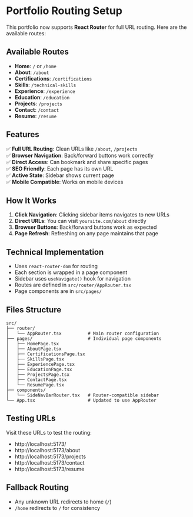 # Portfolio Routing Setup

This portfolio now supports **React Router** for full URL routing. Here are the available routes:

## Available Routes

- **Home**: `/` or `/home`
- **About**: `/about`
- **Certifications**: `/certifications`
- **Skills**: `/technical-skills`
- **Experience**: `/experience`
- **Education**: `/education`
- **Projects**: `/projects`
- **Contact**: `/contact`
- **Resume**: `/resume`

## Features

✅ **Full URL Routing**: Clean URLs like `/about`, `/projects`  
✅ **Browser Navigation**: Back/forward buttons work correctly  
✅ **Direct Access**: Can bookmark and share specific pages  
✅ **SEO Friendly**: Each page has its own URL  
✅ **Active State**: Sidebar shows current page  
✅ **Mobile Compatible**: Works on mobile devices  

## How It Works

1. **Click Navigation**: Clicking sidebar items navigates to new URLs
2. **Direct URLs**: You can visit `yoursite.com/about` directly
3. **Browser Buttons**: Back/forward buttons work as expected
4. **Page Refresh**: Refreshing on any page maintains that page

## Technical Implementation

- Uses `react-router-dom` for routing
- Each section is wrapped in a page component
- Sidebar uses `useNavigate()` hook for navigation
- Routes are defined in `src/router/AppRouter.tsx`
- Page components are in `src/pages/`

## Files Structure

```
src/
├── router/
│   └── AppRouter.tsx          # Main router configuration
├── pages/                     # Individual page components
│   ├── HomePage.tsx
│   ├── AboutPage.tsx
│   ├── CertificationsPage.tsx
│   ├── SkillsPage.tsx
│   ├── ExperiencePage.tsx
│   ├── EducationPage.tsx
│   ├── ProjectsPage.tsx
│   ├── ContactPage.tsx
│   └── ResumePage.tsx
├── components/
│   └── SideNavBarRouter.tsx   # Router-compatible sidebar
└── App.tsx                    # Updated to use AppRouter
```

## Testing URLs

Visit these URLs to test the routing:
- http://localhost:5173/
- http://localhost:5173/about
- http://localhost:5173/projects
- http://localhost:5173/contact
- http://localhost:5173/resume

## Fallback Routing

- Any unknown URL redirects to home (`/`)
- `/home` redirects to `/` for consistency
